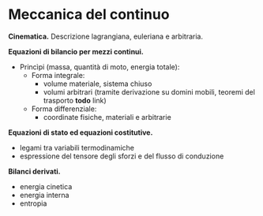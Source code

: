 # Meccanica del continuo

**Cinematica.**
Descrizione lagrangiana, euleriana e arbitraria.

**Equazioni di bilancio per mezzi continui.**
- Princìpi (massa, quantità di moto, energia totale):
  - Forma integrale:
    - volume materiale, sistema chiuso
    - volumi arbitrari (tramite derivazione su domini mobili, teoremi del trasporto **todo** link)
  - Forma differenziale:
    - coordinate fisiche, materiali e arbitrarie

**Equazioni di stato ed equazioni costitutive.**
- legami tra variabili termodinamiche
- espressione del tensore degli sforzi e del flusso di conduzione

**Bilanci derivati.**
- energia cinetica
- energia interna
- entropia



